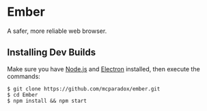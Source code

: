 # Ember
A safer, more reliable web browser.

## Installing Dev Builds
Make sure you have [Node.js](https://nodejs.org) and [Electron](http://electron.atom.io) installed, then execute the commands:
```
$ git clone https://github.com/mcparadox/ember.git
$ cd Ember
$ npm install && npm start
```
